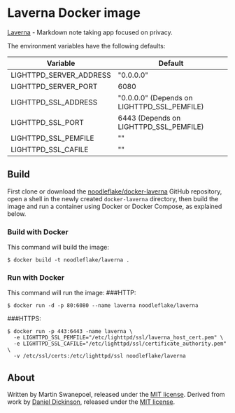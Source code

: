 # Laverna Docker image

[Laverna](https://laverna.cc/) - Markdown note taking app focused on privacy.

The environment variables have the following defaults:

|Variable                 | Default                                          |
|-------------------------|--------------------------------------------------|
|LIGHTTPD_SERVER_ADDRESS  | "0.0.0.0"                                        |
|LIGHTTPD_SERVER_PORT     | 6080                                             |
|LIGHTTPD_SSL_ADDRESS     | "0.0.0.0" (Depends on LIGHTTPD_SSL_PEMFILE)      |
|LIGHTTPD_SSL_PORT        | 6443      (Depends on LIGHTTPD_SSL_PEMFILE)      |
|LIGHTTPD_SSL_PEMFILE     | ""                                               |
|LIGHTTPD_SSL_CAFILE      | ""                                               |

## Build

First clone or download the [noodleflake/docker-laverna](https://github.com/noodleflake/docker-laverna) GitHub repository, open a shell in the newly created `docker-laverna` directory, then build the image and run a container using Docker or Docker Compose, as explained below.

### Build with Docker

This command will build the image:

	$ docker build -t noodleflake/laverna .

### Run with Docker

This command will run the image:
###HTTP:

	$ docker run -d -p 80:6080 --name laverna noodleflake/laverna

###HTTPS:

	$ docker run -p 443:6443 -name laverna \
	  -e LIGHTTPD_SSL_PEMFILE="/etc/lighttpd/ssl/laverna_host_cert.pem" \
	  -e LIGHTTPD_SSL_CAFILE="/etc/lighttpd/ssl/certificate_authority.pem" \
	  -v /etc/ssl/certs:/etc/lighttpd/ssl noodleflake/laverna

## About

Written by Martin Swanepoel, released under the [MIT license](http://opensource.org/licenses/MIT).
Derived from work by [Daniel Dickinson](https://github.com/cshoredaniel/docker-lighttpd), released under the [MIT license](http://opensource.org/licenses/MIT).
